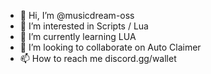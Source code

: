 - 👋 Hi, I’m @musicdream-oss
- 👀 I’m interested in Scripts / Lua 
- 🌱 I’m currently learning LUA
- 💞️ I’m looking to collaborate on Auto Claimer
- 📫 How to reach me discord.gg/wallet

<!---
musicdream-oss/musicdream-oss is a ✨ special ✨ repository because its `README.md` (this file) appears on your GitHub profile.
You can click the Preview link to take a look at your changes.
--->
